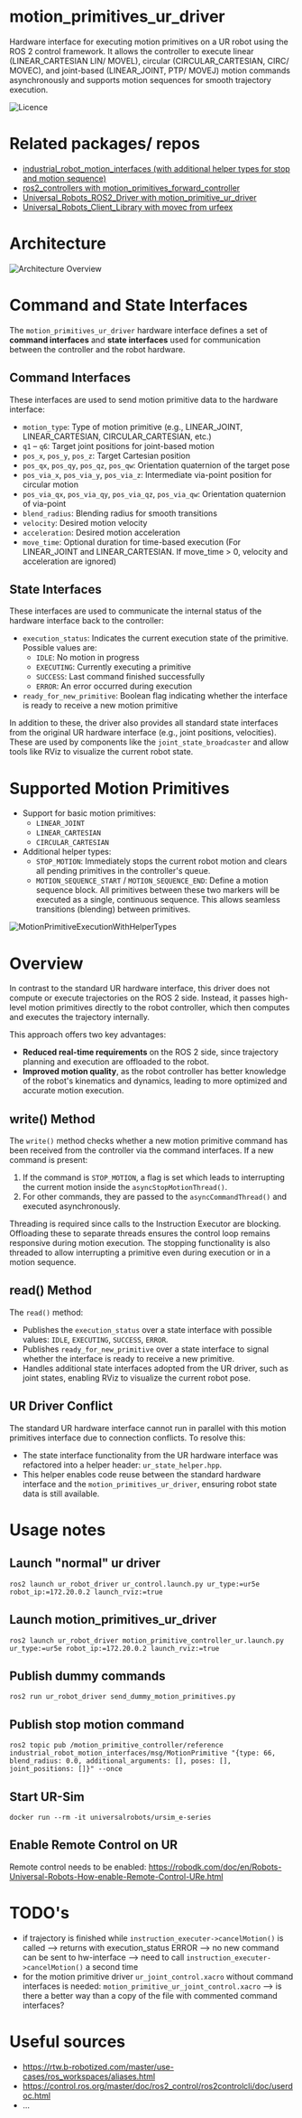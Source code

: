 motion_primitives_ur_driver
==========================================

Hardware interface for executing motion primitives on a UR robot using the ROS 2 control framework. It allows the controller to execute linear (LINEAR_CARTESIAN LIN/ MOVEL), circular (CIRCULAR_CARTESIAN, CIRC/ MOVEC), and joint-based (LINEAR_JOINT, PTP/ MOVEJ) motion commands asynchronously and supports motion sequences for smooth trajectory execution.

![Licence](https://img.shields.io/badge/License-BSD-3-Clause-blue.svg)

# Related packages/ repos
- [industrial_robot_motion_interfaces (with additional helper types for stop and motion sequence)](https://github.com/StoglRobotics-forks/industrial_robot_motion_interfaces/tree/helper-types)
- [ros2_controllers with motion_primitives_forward_controller](https://github.com/StoglRobotics-forks/ros2_controllers/tree/motion_primitive_forward_controller/motion_primitives_forward_controller)
- [Universal_Robots_ROS2_Driver with motion_primitive_ur_driver](https://github.com/StoglRobotics-forks/Universal_Robots_ROS2_Driver_MotionPrimitive)
- [Universal_Robots_Client_Library with movec from urfeex](https://github.com/urfeex/Universal_Robots_Client_Library/tree/movec_movep)
 

# Architecture

![Architecture Overview](doc/motion_primitive_ur_driver/ros2_control_motion_primitives_ur_whiteBackground.drawio.png)

# Command and State Interfaces

The `motion_primitives_ur_driver` hardware interface defines a set of **command interfaces** and **state interfaces** used for communication between the controller and the robot hardware.

## Command Interfaces

These interfaces are used to send motion primitive data to the hardware interface:

- `motion_type`: Type of motion primitive (e.g., LINEAR_JOINT, LINEAR_CARTESIAN, CIRCULAR_CARTESIAN, etc.)
- `q1` – `q6`: Target joint positions for joint-based motion
- `pos_x`, `pos_y`, `pos_z`: Target Cartesian position
- `pos_qx`, `pos_qy`, `pos_qz`, `pos_qw`: Orientation quaternion of the target pose
- `pos_via_x`, `pos_via_y`, `pos_via_z`: Intermediate via-point position for circular motion
- `pos_via_qx`, `pos_via_qy`, `pos_via_qz`, `pos_via_qw`: Orientation quaternion of via-point
- `blend_radius`: Blending radius for smooth transitions
- `velocity`: Desired motion velocity
- `acceleration`: Desired motion acceleration
- `move_time`: Optional duration for time-based execution (For LINEAR_JOINT and LINEAR_CARTESIAN. If move_time > 0, velocity and acceleration are ignored)

## State Interfaces

These interfaces are used to communicate the internal status of the hardware interface back to the controller:

- `execution_status`: Indicates the current execution state of the primitive. Possible values are:
  - `IDLE`: No motion in progress
  - `EXECUTING`: Currently executing a primitive
  - `SUCCESS`: Last command finished successfully
  - `ERROR`: An error occurred during execution
- `ready_for_new_primitive`: Boolean flag indicating whether the interface is ready to receive a new motion primitive

In addition to these, the driver also provides all standard state interfaces from the original UR hardware interface (e.g., joint positions, velocities). These are used by components like the `joint_state_broadcaster` and allow tools like RViz to visualize the current robot state.


# Supported Motion Primitives

- Support for basic motion primitives:
  - `LINEAR_JOINT`
  - `LINEAR_CARTESIAN`
  - `CIRCULAR_CARTESIAN`
- Additional helper types:
  - `STOP_MOTION`: Immediately stops the current robot motion and clears all pending primitives in the controller's queue.
  - `MOTION_SEQUENCE_START` / `MOTION_SEQUENCE_END`: Define a motion sequence block. All primitives between these two markers will be executed as a single, continuous sequence. This allows seamless transitions (blending) between primitives.

![MotionPrimitiveExecutionWithHelperTypes](doc/motion_primitive_ur_driver/MotionPrimitiveExecutionWithHelperTypes_whiteBackground.drawio.png)

# Overview

In contrast to the standard UR hardware interface, this driver does not compute or execute trajectories on the ROS 2 side. Instead, it passes high-level motion primitives directly to the robot controller, which then computes and executes the trajectory internally.

This approach offers two key advantages:

- **Reduced real-time requirements** on the ROS 2 side, since trajectory planning and execution are offloaded to the robot.
- **Improved motion quality**, as the robot controller has better knowledge of the robot's kinematics and dynamics, leading to more optimized and accurate motion execution.


## write() Method

The `write()` method checks whether a new motion primitive command has been received from the controller via the command interfaces. If a new command is present:

1. If the command is `STOP_MOTION`, a flag is set which leads to interrupting the current motion inside the `asyncStopMotionThread()`.
2. For other commands, they are passed to the `asyncCommandThread()` and executed asynchronously.

Threading is required since calls to the Instruction Executor are blocking. Offloading these to separate threads ensures the control loop remains responsive during motion execution. The stopping functionality is also threaded to allow interrupting a primitive even during execution or in a motion sequence.

## read() Method

The `read()` method:

- Publishes the `execution_status` over a state interface with possible values: `IDLE`, `EXECUTING`, `SUCCESS`, `ERROR`.
- Publishes `ready_for_new_primitive` over a state interface to signal whether the interface is ready to receive a new primitive.
- Handles additional state interfaces adopted from the UR driver, such as joint states, enabling RViz to visualize the current robot pose.

## UR Driver Conflict

The standard UR hardware interface cannot run in parallel with this motion primitives interface due to connection conflicts. To resolve this:

- The state interface functionality from the UR hardware interface was refactored into a helper header: `ur_state_helper.hpp`.
- This helper enables code reuse between the standard hardware interface and the `motion_primitives_ur_driver`, ensuring robot state data is still available.



# Usage notes
## Launch "normal" ur driver
```
ros2 launch ur_robot_driver ur_control.launch.py ur_type:=ur5e robot_ip:=172.20.0.2 launch_rviz:=true
```
## Launch motion_primitives_ur_driver
```
ros2 launch ur_robot_driver motion_primitive_controller_ur.launch.py ur_type:=ur5e robot_ip:=172.20.0.2 launch_rviz:=true
```
## Publish dummy commands
```
ros2 run ur_robot_driver send_dummy_motion_primitives.py
```
## Publish stop motion command 
```
ros2 topic pub /motion_primitive_controller/reference industrial_robot_motion_interfaces/msg/MotionPrimitive "{type: 66, blend_radius: 0.0, additional_arguments: [], poses: [], joint_positions: []}" --once

```

## Start UR-Sim
```
docker run --rm -it universalrobots/ursim_e-series
```

## Enable Remote Control on UR
Remote control needs to be enabled:
https://robodk.com/doc/en/Robots-Universal-Robots-How-enable-Remote-Control-URe.html



# TODO's
- if trajectory is finished while `instruction_executer->cancelMotion()` is called --> returns with execution_status ERROR --> no new command can be sent to hw-interface --> need to call `instruction_executer->cancelMotion()` a second time
- for the motion primitive driver `ur_joint_control.xacro` without command interfaces is needed: `motion_primitive_ur_joint_control.xacro` --> is there a better way than a copy of the file with commented command interfaces?

# Useful sources
- https://rtw.b-robotized.com/master/use-cases/ros_workspaces/aliases.html
- https://control.ros.org/master/doc/ros2_control/ros2controlcli/doc/userdoc.html
- ...
